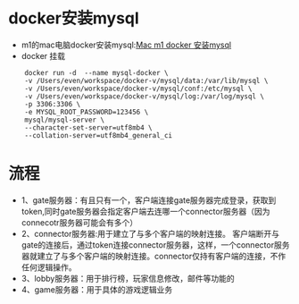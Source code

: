 

# docker安装mysql
* m1的mac电脑docker安装mysql:[Mac m1 docker 安装mysql](https://www.jianshu.com/p/eb3d9129d880)
* docker 挂载
```
    docker run -d  --name mysql-docker \
    -v /Users/even/workspace/docker-v/mysql/data:/var/lib/mysql \
    -v /Users/even/workspace/docker-v/mysql/conf:/etc/mysql \
    -v /Users/even/workspace/docker-v/mysql/log:/var/log/mysql \
    -p 3306:3306 \
    -e MYSQL_ROOT_PASSWORD=123456 \
    mysql/mysql-server \
    --character-set-server=utf8mb4 \
    --collation-server=utf8mb4_general_ci
```

# 流程
* 1、gate服务器：有且只有一个，客户端连接gate服务器完成登录，获取到token,同时gate服务器会指定客户端去连哪一个connector服务器（因为connecotr服务器可能会有多个）
* 2、connector服务器:用于建立了与多个客户端的映射连接。 客户端断开与gate的连接后，通过token连接connector服务器，这样，一个connector服务器就建立了与多个客户端的映射连接。connector仅持有客户端的连接，不作任何逻辑操作。
* 3、lobby服务器：用于排行榜，玩家信息修改，邮件等功能的
* 4、game服务器：用于具体的游戏逻辑业务



